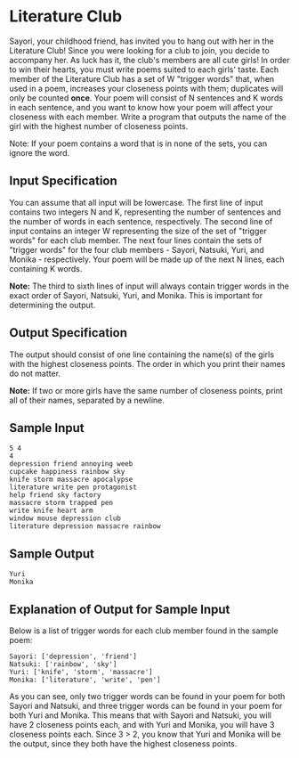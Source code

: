 # Literature Club
Sayori, your childhood friend, has invited you to hang out with her in the Literature Club! Since you were looking for a club to join, you decide to accompany her. As luck has it, the club's members are all cute girls! In order to win their hearts, you must write poems suited to each girls' taste. Each member of the Literature Club has a set of W "trigger words" that, when used in a poem, increases your closeness points with them; duplicates will only be counted **once**. Your poem will consist of N sentences and K words in each sentence, and you want to know how your poem will affect your closeness with each member. Write a program that outputs the name of the girl with the highest number of closeness points.

Note: If your poem contains a word that is in none of the sets, you can ignore the word.

## Input Specification
You can assume that all input will be lowercase.
The first line of input contains two integers N and K, representing the number of sentences and the number of words in each sentence, respectively.
The second line of input contains an integer W representing the size of the set of "trigger words" for each club member.
The next four lines contain the sets of "trigger words" for the four club members - Sayori, Natsuki, Yuri, and Monika - respectively.
Your poem will be made up of the next N lines, each containing K words.

**Note:** The third to sixth lines of input will always contain trigger words in the exact order of Sayori, Natsuki, Yuri, and Monika. This is important for determining the output.

## Output Specification
The output should consist of one line containing the name(s) of the girls with the highest closeness points. The order in which you print their names do not matter.

**Note:** If two or more girls have the same number of closeness points, print all of their names, separated by a newline.

## Sample Input
```
5 4
4
depression friend annoying weeb
cupcake happiness rainbow sky
knife storm massacre apocalypse
literature write pen protagonist
help friend sky factory
massacre storm trapped pen
write knife heart arm
window mouse depression club
literature depression massacre rainbow
```

## Sample Output
```
Yuri
Monika
```

## Explanation of Output for Sample Input
Below is a list of trigger words for each club member found in the sample poem:
```
Sayori: ['depression', 'friend']
Natsuki: ['rainbow', 'sky']
Yuri: ['knife', 'storm', 'massacre']
Monika: ['literature', 'write', 'pen']
```
As you can see, only two trigger words can be found in your poem for both Sayori and Natsuki, and three trigger words can be found in your poem for both Yuri and Monika. This means that with Sayori and Natsuki, you will have 2 closeness points each, and with Yuri and Monika, you will have 3 closeness points each. Since 3 > 2, you know that Yuri and Monika will be the output, since they both have the highest closeness points.
